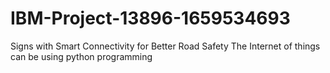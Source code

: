 # IBM-Project-13896-1659534693
Signs with Smart Connectivity for Better Road Safety
The Internet of things can be using python programming
